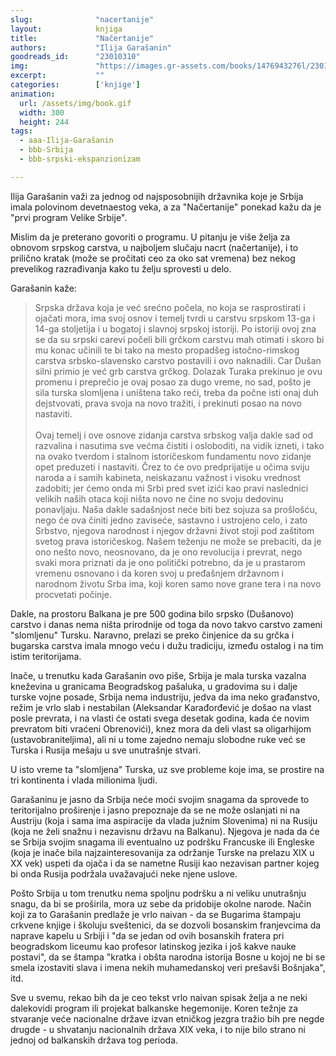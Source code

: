 ```yaml
---
slug:              "nacertanije"
layout:            knjiga
title:             "Načertanije"
authors:           "Ilija Garašanin"
goodreads_id:      "23010310"
img:               "https://images.gr-assets.com/books/1476943276l/23010310.jpg"
excerpt:           ""
categories:        ['knjige']
animation:
  url: /assets/img/book.gif
  width: 300
  height: 244
tags:
  - aaa-Ilija-Garašanin
  - bbb-Srbija
  - bbb-srpski-ekspanzionizam

---
```


Ilija Garašanin važi za jednog od najsposobnijih državnika koje je Srbija imala polovinom devetnaestog veka, a 
za "Načertanije" ponekad kažu da je "prvi program Velike Srbije".

Mislim da je preterano govoriti o programu. U pitanju je više želja za obnovom srpskog carstva, u najboljem slučaju 
nacrt (načertanije), i to prilično kratak (može se pročitati ceo za oko sat vremena) bez nekog prevelikog razrađivanja 
kako tu želju sprovesti u delo.

Garašanin kaže:

<blockquote>
Srpska država koja je već srećno počela, no koja se rasprostirati i ojačati mora, ima svoj osnov i temelj tvrdi u carstvu srpskom 13-ga i 14-ga stoljetija i u bogatoj i slavnoj srpskoj istoriji. Po istoriji ovoj zna se da su srpski carevi počeli bili grčkom carstvu mah otimati i skoro bi mu konac učinili te bi tako na mesto propadšeg istočno-rimskog carstva srbsko-slavensko carstvo postavili i ovo naknadili. Car Dušan silni primio je već grb carstva grčkog. Dolazak Turaka prekinuo je ovu promenu i preprečio je ovaj posao za dugo vreme, no sad, pošto je sila turska slomljena i uništena tako reći, treba da počne isti onaj duh dejstvovati, prava svoja na novo tražiti, i prekinuti posao na novo nastaviti.
<br><br>
Ovaj temelj i ove osnove zidanja carstva srbskog valja dakle sad od razvalina i nasutima sve većma čistiti i osloboditi, na vidik izneti, i tako na ovako tverdom i stalnom istoričeskom fundamentu novo zidanje opet preduzeti i nastaviti. Črez to će ovo predprijatije u očima sviju naroda a i samih kabineta, neiskazanu važnost i visoku vrednost zadobiti; jer ćemo onda mi Srbi pred svet izići kao pravi naslednici velikih naših otaca koji ništa novo ne čine no svoju dedovinu ponavljaju. Naša dakle sadašnjost neće biti bez sojuza sa prošlošću, nego će ova činiti jedno zaviseće, sastavno i ustrojeno celo, i zato Srbstvo, njegova narodnost i njegov državni život stoji pod zaštitom svetog prava istoričeskog. Našem teženju ne može se prebaciti, da je ono nešto novo, neosnovano, da je ono revolucija i prevrat, nego svaki mora priznati da je ono politički potrebno, da je u prastarom vremenu osnovano i da koren svoj u pređašnjem državnom i narodnom životu Srba ima, koji koren samo nove grane tera i na novo procvetati počinje.
</blockquote>

Dakle, na prostoru Balkana je pre 500 godina bilo srpsko (Dušanovo) carstvo i danas nema ništa prirodnije od toga da 
novo takvo carstvo zameni "slomljenu" Tursku. Naravno, prelazi se preko činjenice da su grčka i bugarska carstva imala 
mnogo veću i dužu tradiciju, između ostalog i na tim istim teritorijama.

Inače, u trenutku kada Garašanin ovo piše, Srbija je mala turska vazalna kneževina u granicama Beogradskog pašaluka, u 
gradovima su i dalje turske vojne posade, Srbija nema industriju, jedva da ima neko građanstvo, režim je vrlo slab i 
nestabilan (Aleksandar Karađorđević je došao na vlast posle prevrata, i na vlasti će ostati svega desetak godina, kada 
će novim prevratom biti vraćeni Obrenovići), knez mora da deli vlast sa oligarhijom (ustavobraniteljima), ali ni u tome 
zajedno nemaju slobodne ruke već se Turska i Rusija mešaju u sve unutrašnje stvari.

U isto vreme ta "slomljena" Turska, uz sve probleme koje ima, se prostire na tri kontinenta i vlada milionima ljudi.

Garašaninu je jasno da Srbija neće moći svojim snagama da sprovede to teritorijalno proširenje i jasno prepoznaje da se 
ne može oslanjati ni na Austriju (koja i sama ima aspiracije da vlada južnim Slovenima) ni na Rusiju (koja ne želi 
snažnu i nezavisnu državu na Balkanu). Njegova je nada da će se Srbija svojim snagama ili eventualno uz podršku 
Francuske ili Engleske (koja je inače bila najzainteresovanija za održanje Turske na prelazu XIX u XX vek) uspeti da 
ojača i da se nametne Rusiji kao nezavisan partner kojeg bi onda Rusija podržala uvažavajući neke njene uslove.

Pošto Srbija u tom trenutku nema spoljnu podršku a ni veliku unutrašnju snagu, da bi se proširila, mora uz sebe da 
pridobije okolne narode. Način koji za to Garašanin predlaže je vrlo naivan - da se Bugarima štampaju crkvene knjige i 
školuju sveštenici, da se dozvoli bosanskim franjevcima da naprave kapelu u Srbiji i "da se jedan od ovih bosanskih 
fratera pri beogradskom liceumu kao profesor latinskog jezika i još kakve nauke postavi", da se štampa "kratka i obšta 
narodna istorija Bosne u kojoj ne bi se smela izostaviti slava i imena nekih muhamedanskoj veri prešavši Bošnjaka", itd.

Sve u svemu, rekao bih da je ceo tekst vrlo naivan spisak želja a ne neki dalekovidi program ili projekat balkanske 
hegemonije. Koren težnje za stvaranje veće nacionalne države izvan etničkog jezgra tražio bih pre negde drugde - u 
shvatanju nacionalnih država XIX veka, i to nije bilo strano ni jednoj od balkanskih država tog perioda.